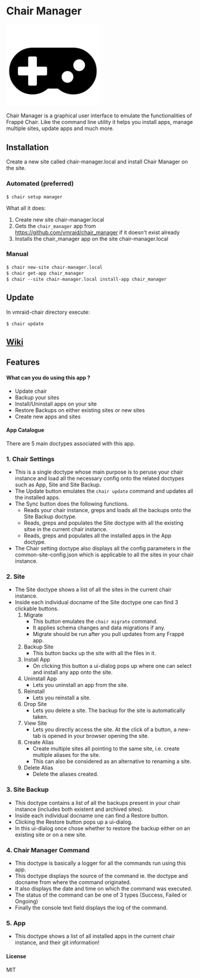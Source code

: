 # Chair Manager
<img src="chair_manager/public/images/fa-gamepad.svg" width="250">

Chair Manager is a graphical user interface to emulate the functionalities of Frappé Chair. Like the command line utility it helps you install apps, manage multiple sites, update apps and much more.

## Installation

Create a new site called chair-manager.local and install Chair Manager on the site. 

### Automated (preferred)

```
$ chair setup manager
```
What all it does:
1. Create new site chair-manager.local
2. Gets the `chair_manager` app from https://github.com/vmraid/chair_manager if it doesn't exist already
3. Installs the chair_manager app on the site chair-manager.local

### Manual

```
$ chair new-site chair-manager.local
$ chair get-app chair_manager
$ chair --site chair-manager.local install-app chair_manager
```
## Update

In vmraid-chair directory execute:
```
$ chair update
```

## [Wiki](https://github.com/vmraid/chair_manager/wiki)

## Features

#### What can you do using this app ?
- Update chair
- Backup your sites
- Install/Uninstall apps on your site
- Restore Backups on either existing sites or new sites
- Create new apps and sites

#### App Catalogue

There are 5 main doctypes associated with this app. 


### 1. Chair Settings

- This is a single doctype whose main purpose is to peruse your chair instance and load all the necessary config onto the related doctypes such as App, Site and Site Backup.
- The Update button emulates the ``` chair update ``` command and updates all the installed apps.
- The Sync button does the following functions.
  - Reads your chair instance, greps and loads all the backups onto the Site Backup doctype.
  - Reads, greps and populates the Site doctype with all the existing sitse in the current chair instance.
  - Reads, greps and populates all the installed apps in the App doctype.
- The Chair setting doctype also displays all the config parameters in the common-site-config.json which is applicable to all 
  the sites in your chair instance.

### 2. Site

* The Site doctype shows a list of all the sites in the current chair instance.
* Inside each individual docname of the Site doctype one can find 3 clickable buttons.
  1. Migrate
      * This button emulates the ```chair migrate``` command.
      * It applies schema changes and data migrations if any.
      * Migrate should be run after you pull updates from any Frappé app.
  2. Backup Site 
      * This button backs up the site with all the files in it.
  3. Install App
      * On clicking this button a ui-dialog pops up where one can select and install any app onto the site.
  4. Uninstall App
      * Lets you uninstall an app from the site.
  5. Reinstall
      * Lets you reinstall a site.
  6. Drop Site
      * Lets you delete a site. The backup for the site is automatically taken.
  7. View Site
      * Lets you directly access the site. At the click of a button, a new-tab is opened in your browser opening the site.
  8. Create Alias
      * Create multiple sites all pointing to the same site, i.e. create multiple aliases for the site. 
      * This can also be considered as an alternative to renaming a site.
  9. Delete Alias
      * Delete the aliases created.

### 3. Site Backup

- This doctype contains a list of all the backups present in your chair instance (includes both existent and archived sites).
- Inside each individual docname one can find a Restore button.
- Clicking the Restore button pops up a ui-dialog.
- In this ui-dialog once chose whether to restore the backup either on an existing site or on a new site.

### 4. Chair Manager Command

- This doctype is basically a logger for all the commands run using this app.
- This doctype displays the source of the command ie. the doctype and docname from where the command originated.
- It also displays the date and time on which the command was executed.
- The status of the command can be one of 3 types (Success, Failed or Ongoing)
- Finally the console text field displays the log of the command.

### 5. App

- This doctype shows a list of all installed apps in the current chair instance, and their git information!

#### License

MIT

